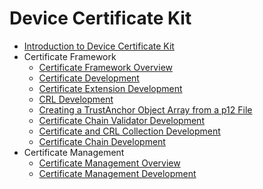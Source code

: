 # Device Certificate Kit

- [Introduction to Device Certificate Kit](device-certificate-kit-intro.md)
- Certificate Framework
  - [Certificate Framework Overview](certificate-framework-overview.md)
  - [Certificate Development](create-parse-verify-cert-object.md)
  - [Certificate Extension Development](create-parse-verify-certextension-object.md)
  - [CRL Development](create-parse-verify-crl-object.md)
  - [Creating a TrustAnchor Object Array from a p12 File](create-trustanchor-from-p12.md)
  - [Certificate Chain Validator Development](create-verify-cerchainvalidator-object.md)
  - [Certificate and CRL Collection Development](create-get-cert-crl-object.md)
  - [Certificate Chain Development](create-verify-certchain-object.md)
- Certificate Management
  - [Certificate Management Overview](certManager-overview.md)
  - [Certificate Management Development](certManager-guidelines.md)
